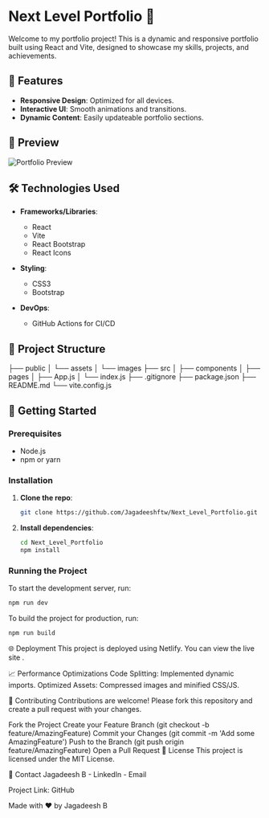 # Next Level Portfolio 🚀

Welcome to my portfolio project! This is a dynamic and responsive portfolio built using React and Vite, designed to showcase my skills, projects, and achievements.

## 🌟 Features

- **Responsive Design**: Optimized for all devices.
- **Interactive UI**: Smooth animations and transitions.
- **Dynamic Content**: Easily updateable portfolio sections.

## 📸 Preview

![Portfolio Preview](path-to-your-preview-image.png)

## 🛠️ Technologies Used

- **Frameworks/Libraries**:
  - React
  - Vite
  - React Bootstrap
  - React Icons

- **Styling**:
  - CSS3
  - Bootstrap

- **DevOps**:
  - GitHub Actions for CI/CD

## 📂 Project Structure
├── public
│ └── assets
│ └── images
├── src
│ ├── components
│ ├── pages
│ ├── App.js
│ └── index.js
├── .gitignore
├── package.json
├── README.md
└── vite.config.js


## 🚀 Getting Started

### Prerequisites

- Node.js
- npm or yarn

### Installation

1. **Clone the repo**:
    ```sh
    git clone https://github.com/Jagadeeshftw/Next_Level_Portfolio.git
    ```
2. **Install dependencies**:
    ```sh
    cd Next_Level_Portfolio
    npm install
    ```

### Running the Project

To start the development server, run:
```sh
npm run dev
```
To build the project for production, run:
```sh
npm run build
```
🌐 Deployment
This project is deployed using Netlify. You can view the live site .

📈 Performance Optimizations
Code Splitting: Implemented dynamic imports.
Optimized Assets: Compressed images and minified CSS/JS.

🤝 Contributing
Contributions are welcome! Please fork this repository and create a pull request with your changes.

Fork the Project
Create your Feature Branch (git checkout -b feature/AmazingFeature)
Commit your Changes (git commit -m 'Add some AmazingFeature')
Push to the Branch (git push origin feature/AmazingFeature)
Open a Pull Request
📝 License
This project is licensed under the MIT License.

📧 Contact
Jagadeesh B - LinkedIn - Email

Project Link: GitHub

Made with ❤️ by Jagadeesh B
